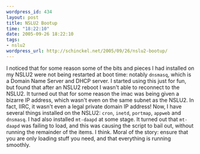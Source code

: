 ```yaml
--- 
wordpress_id: 434
layout: post
title: NSLU2 Bootup
time: "18:22:10"
date: 2005-09-26 18:22:10
tags: 
- nslu2
wordpress_url: http://schinckel.net/2005/09/26/nslu2-bootup/
---
```

I noticed that for some reason some of the bits and pieces I had installed on my NSLU2 were not being restarted at boot time: notably `dnsmasq`, which is a Domain Name Server and DHCP server. I started using this just for fun, but found that after an NSLU2 reboot I wasn't able to reconnect to the NSLU2. It turned out that for some reason the imac was being given a bizarre IP address, which wasn't even on the same subnet as the NSLU2. In fact, IIRC, it wasn't even a legal private domain IP address! Now, I have several things installed on the NSLU2: `cron`, `inetd`, `portmap`, `appweb` and `dnsmasq`. I had also installed `mt-daapd` at some stage. It turned out that `mt-daapd` was failing to load, and this was causing the script to bail out, without running the remainder of the items. I think. Moral of the story: ensure that you are only loading stuff you need, and that everything is running smoothly. 

